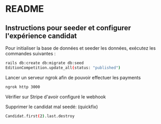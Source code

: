 # README

## Instructions pour seeder et configurer l'expérience candidat

Pour initialiser la base de données et seeder les données, exécutez les commandes suivantes :

```bash
rails db:create db:migrate db:seed
EditionCompetition.update_all(status: "published")
```

Lancer un serveur ngrok afin de pouvoir effectuer les payments
```bash
ngrok http 3000
```
Vérifier sur Stripe d'avoir configuré le webhook


Supprimer le candidat mal seedé: (quickfix)
```bash
Candidat.first(2).last.destroy
```

